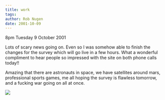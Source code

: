 ```yaml
---
title: work
tags: 
author: Rob Nugen
date: 2001-10-09
---
```


<p class=date>8pm Tuesday 9 October 2001</p>

<p>Lots of scary news going on.  Even so I was somehow
able to finish the changes for the survey which will
go live in a few hours.  What a wonderful compliment
to hear people so impressed with the site on both
phone calls today!!</p>

<p>Amazing that there are astronauts in space, we have
satellites around mars, professional sports games, me
all hoping the survey is flawless tomorrow, and a
fucking war going on all at once.</p>
 
<p><img src="/images/rob/wL-ROB.gif"/></p>
